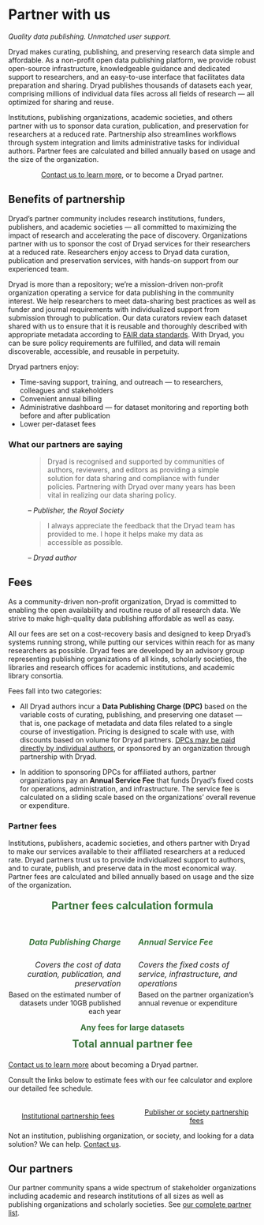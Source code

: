 # Partner with us

_Quality data publishing. Unmatched user support._

Dryad makes curating, publishing, and preserving research data simple and affordable. As a non-profit open data publishing platform, we provide robust open-source infrastructure, knowledgeable guidance and dedicated support to researchers, and an easy-to-use interface that facilitates data preparation and sharing. Dryad publishes thousands of datasets each year, comprising millions of individual data files across all fields of research — all optimized for sharing and reuse. 

Institutions, publishing organizations, academic societies, and others partner with us to sponsor data curation, publication, and preservation for researchers at a reduced rate. Partnership also streamlines workflows through system integration and limits administrative tasks for individual authors. Partner fees are calculated and billed annually based on usage and the size of the organization.

<div class="callout">
  <p style="text-align: center"><a href="mailto:partnerships@datadryad.org?subject=Dryad partnership inquiry">Contact us to learn more</a>, or to become a Dryad partner.</p>
</div>

## Benefits of partnership

Dryad’s partner community includes research institutions, funders, publishers, and academic societies — all committed to maximizing the impact of research and accelerating the pace of discovery. Organizations partner with us to sponsor the cost of Dryad services for their researchers at a reduced rate. Researchers enjoy access to Dryad data curation, publication and preservation services, with hands-on support from our experienced team.

Dryad is more than a repository; we’re a mission-driven non-profit organization operating a service for data publishing in the community interest. We help researchers to meet data-sharing best practices as well as funder and journal requirements with individualized support from submission through to publication. Our data curators review each dataset shared with us to ensure that it is reusable and thoroughly described with appropriate metadata according to [FAIR data standards](https://www.go-fair.org/fair-principles/). With Dryad, you can be sure policy requirements are fulfilled, and data will remain discoverable, accessible, and reusable in perpetuity.

Dryad partners enjoy:

* Time-saving support, training, and outreach — to researchers, colleagues and stakeholders
* Convenient annual billing
* Administrative dashboard — for dataset monitoring and reporting both before and after publication 
* Lower per-dataset fees

### What our partners are saying

<figure>
<blockquote>
  <p>Dryad is recognised and supported by communities of authors, reviewers, and editors as providing a simple solution for data sharing and compliance with funder policies. Partnering with Dryad over many years has been vital in realizing our data sharing policy.</p>
</blockquote>
<figcaption><cite>– Publisher, the Royal Society</cite></figcaption>
</figure>
<figure>
<blockquote>
  <p>I always appreciate the feedback that the Dryad team has provided to me. I hope it helps make my data as accessible as possible.</p>
</blockquote>
<figcaption><cite>– Dryad author</cite></figcaption>
</figure>


## Fees

As a community-driven non-profit organization, Dryad is committed to enabling the open availability and routine reuse of all research data. We strive to make high-quality data publishing affordable as well as easy. 

All our fees are set on a cost-recovery basis and designed to keep Dryad’s systems running strong, while putting our services within reach for as many researchers as possible. Dryad fees are developed by an advisory group representing publishing organizations of all kinds, scholarly societies, the libraries and research offices for academic institutions, and academic library consortia. 

Fees fall into two categories:

* All Dryad authors incur a **Data Publishing Charge (DPC)** based on the variable costs of curating, publishing, and preserving one dataset — that is, one package of metadata and data files related to a single course of investigation. Pricing is designed to scale with use, with discounts based on volume for Dryad partners. [DPCs may be paid directly by individual authors](/requirements#unsponsored-author-fees), or sponsored by an organization through partnership with Dryad.

* In addition to sponsoring DPCs for affiliated authors, partner organizations pay an **Annual Service Fee** that funds Dryad’s fixed costs for operations, administration, and infrastructure. The service fee is calculated on a sliding scale based on the organizations’ overall revenue or expenditure.

### Partner fees

Institutions, publishers, academic societies, and others partner with Dryad to make our services available to their affiliated researchers at a reduced rate. Dryad partners trust us to provide individualized support to authors, and to curate, publish, and preserve data in the most economical way. Partner fees are calculated and billed annually based on usage and the size of the organization.

<div class="callout">
  <div style="display: grid; grid-columns: 1fr 4em 1fr; column-gap: 2ch; align-items: top;">
    <h4 style="text-align: center; margin-top: .5ch; grid-column: 1 / span 3; font-weight: bold; color: #3c763d; font-size: 1.5em;">Partner fees calculation formula</h4>
    <div style="text-align: right;">
      <h5 style="font-weight: bold; color: #3c763d; font-size: 1.15em;">Data Publishing Charge</h5>
      <p style="font-style: italic; font-size: .98rem; margin: 0">Covers the cost of data curation, publication, and preservation</p>
      <p style="margin-top: .5ch;">Based on the estimated number of datasets under 10GB published each year</p>
    </div>
    <div><p style="color: #3c763d; font-size: 1.15em; margin-top: 1rem;"><i class="fas fa-plus" aria-label="+" role="img"></i></p></div>
    <div>
      <h5 style="font-weight: bold; color: #3c763d; font-size: 1.15em;">Annual Service Fee</h5>
      <p style="font-style: italic; font-size: .98rem; margin: 0;">Covers the fixed costs of service, infrastructure, and operations</p>
      <p style="margin-top: .5ch;">Based on the partner organization’s annual revenue or expenditure</p>
    </div>
    <div style="grid-column: 1 /span 3; text-align: center; color: #3c763d; font-weight: bold;">
      <p style="font-size: 1.15em; margin: 0 auto;"><i class="fas fa-plus" aria-label="+" role="img"></i> Any fees for large datasets</p>
      <p style="margin: .75ch auto .5ch; font-size: 1.5em;"><i class="fas fa-equals" aria-label="=" role="img"></i> Total annual partner fee</p>
    </div>
  </div>
</div>

<a href="mailto:partnerships@datadryad.org?subject=Dryad partnership inquiry">Contact us to learn more</a> about becoming a Dryad partner. 

Consult the links below to estimate fees with our fee calculator and explore our detailed fee schedule.

<div style="display: flex; align-items: center; column-gap: 2ch; row-gap: 1ch; text-align: center; flex-wrap: wrap;">
  <a href="/institutions" class="o-link__buttonlink" style="flex: 1;"><i class="fas fa-building-columns" aria-hidden="true" style="font-size: 2em;"></i><br/>Institutional partnership fees</a>
  <a href="/publishers" class="o-link__buttonlink" style="flex: 1;"><i class="fas fa-book-open" aria-hidden="true" style="font-size: 2em;"></i><br/>Publisher or society partnership fees</a>
</div>

<div class="callout">
  <p>Not an institution, publishing organization, or society, and looking for a data solution? We can help. <a href="mailto:partnerships@datadryad.org?subject=Dryad partnership inquiry">Contact us</a>.</p>
</div>

## Our partners

Our partner community spans a wide spectrum of stakeholder organizations including academic and research institutions of all sizes as well as publishing organizations and scholarly societies. See [our complete partner list](/about#our-members).

